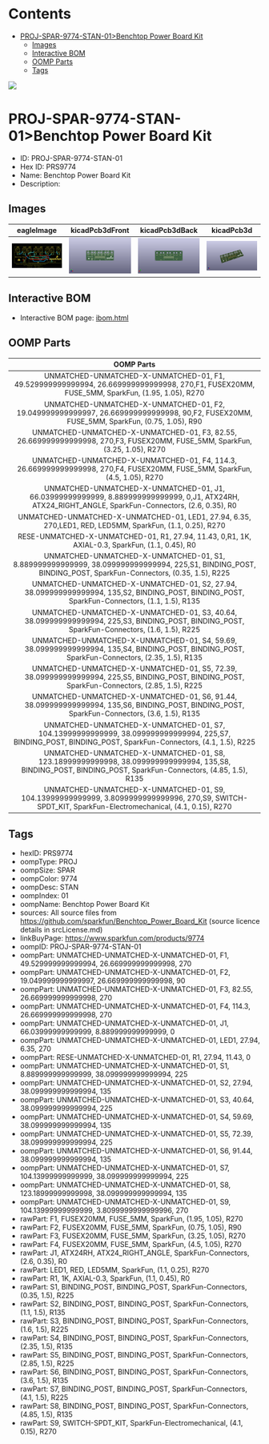 



Contents
========

* [PROJ-SPAR-9774-STAN-01>Benchtop Power Board Kit](#proj-spar-9774-stan-01benchtop-power-board-kit)
	* [Images](#images)
	* [Interactive BOM](#interactive-bom)
	* [OOMP Parts](#oomp-parts)
	* [Tags](#tags)
  
![][im]
# PROJ-SPAR-9774-STAN-01>Benchtop Power Board Kit

- ID: PROJ-SPAR-9774-STAN-01
- Hex ID: PRS9774
- Name: Benchtop Power Board Kit
- Description: 

## Images
  
  

|eagleImage|kicadPcb3dFront|kicadPcb3dBack|kicadPcb3d|
| :---: | :---: | :---: | :---: |
|[![eagleImage](eagleImage_140.png)](eagleImage_600.png)|[![kicadPcb3dFront](kicadPcb3dFront_140.png)](kicadPcb3dFront_600.png)|[![kicadPcb3dBack](kicadPcb3dBack_140.png)](kicadPcb3dBack_600.png)|[![kicadPcb3d](kicadPcb3d_140.png)](kicadPcb3d_600.png)|

## Interactive BOM

- Interactive BOM page: [ibom.html](kicad/bom/ibom.html)

## OOMP Parts
  

|OOMP Parts|
| :---: |
|UNMATCHED-UNMATCHED-X-UNMATCHED-01, F1, 49.529999999999994, 26.669999999999998, 270,F1, FUSEX20MM, FUSE_5MM, SparkFun, (1.95, 1.05), R270|
|UNMATCHED-UNMATCHED-X-UNMATCHED-01, F2, 19.049999999999997, 26.669999999999998, 90,F2, FUSEX20MM, FUSE_5MM, SparkFun, (0.75, 1.05), R90|
|UNMATCHED-UNMATCHED-X-UNMATCHED-01, F3, 82.55, 26.669999999999998, 270,F3, FUSEX20MM, FUSE_5MM, SparkFun, (3.25, 1.05), R270|
|UNMATCHED-UNMATCHED-X-UNMATCHED-01, F4, 114.3, 26.669999999999998, 270,F4, FUSEX20MM, FUSE_5MM, SparkFun, (4.5, 1.05), R270|
|UNMATCHED-UNMATCHED-X-UNMATCHED-01, J1, 66.03999999999999, 8.889999999999999, 0,J1, ATX24RH, ATX24_RIGHT_ANGLE, SparkFun-Connectors, (2.6, 0.35), R0|
|UNMATCHED-UNMATCHED-X-UNMATCHED-01, LED1, 27.94, 6.35, 270,LED1, RED, LED5MM, SparkFun, (1.1, 0.25), R270|
|RESE-UNMATCHED-X-UNMATCHED-01, R1, 27.94, 11.43, 0,R1, 1K, AXIAL-0.3, SparkFun, (1.1, 0.45), R0|
|UNMATCHED-UNMATCHED-X-UNMATCHED-01, S1, 8.889999999999999, 38.099999999999994, 225,S1, BINDING_POST, BINDING_POST, SparkFun-Connectors, (0.35, 1.5), R225|
|UNMATCHED-UNMATCHED-X-UNMATCHED-01, S2, 27.94, 38.099999999999994, 135,S2, BINDING_POST, BINDING_POST, SparkFun-Connectors, (1.1, 1.5), R135|
|UNMATCHED-UNMATCHED-X-UNMATCHED-01, S3, 40.64, 38.099999999999994, 225,S3, BINDING_POST, BINDING_POST, SparkFun-Connectors, (1.6, 1.5), R225|
|UNMATCHED-UNMATCHED-X-UNMATCHED-01, S4, 59.69, 38.099999999999994, 135,S4, BINDING_POST, BINDING_POST, SparkFun-Connectors, (2.35, 1.5), R135|
|UNMATCHED-UNMATCHED-X-UNMATCHED-01, S5, 72.39, 38.099999999999994, 225,S5, BINDING_POST, BINDING_POST, SparkFun-Connectors, (2.85, 1.5), R225|
|UNMATCHED-UNMATCHED-X-UNMATCHED-01, S6, 91.44, 38.099999999999994, 135,S6, BINDING_POST, BINDING_POST, SparkFun-Connectors, (3.6, 1.5), R135|
|UNMATCHED-UNMATCHED-X-UNMATCHED-01, S7, 104.13999999999999, 38.099999999999994, 225,S7, BINDING_POST, BINDING_POST, SparkFun-Connectors, (4.1, 1.5), R225|
|UNMATCHED-UNMATCHED-X-UNMATCHED-01, S8, 123.18999999999998, 38.099999999999994, 135,S8, BINDING_POST, BINDING_POST, SparkFun-Connectors, (4.85, 1.5), R135|
|UNMATCHED-UNMATCHED-X-UNMATCHED-01, S9, 104.13999999999999, 3.8099999999999996, 270,S9, SWITCH-SPDT_KIT, SparkFun-Electromechanical, (4.1, 0.15), R270|

## Tags

- hexID: PRS9774
- oompType: PROJ
- oompSize: SPAR
- oompColor: 9774
- oompDesc: STAN
- oompIndex: 01
- oompName: Benchtop Power Board Kit
- sources: All source files from https://github.com/sparkfun/Benchtop_Power_Board_Kit (source licence details in srcLicense.md)
- linkBuyPage: https://www.sparkfun.com/products/9774
- oompID: PROJ-SPAR-9774-STAN-01
- oompPart: UNMATCHED-UNMATCHED-X-UNMATCHED-01, F1, 49.529999999999994, 26.669999999999998, 270
- oompPart: UNMATCHED-UNMATCHED-X-UNMATCHED-01, F2, 19.049999999999997, 26.669999999999998, 90
- oompPart: UNMATCHED-UNMATCHED-X-UNMATCHED-01, F3, 82.55, 26.669999999999998, 270
- oompPart: UNMATCHED-UNMATCHED-X-UNMATCHED-01, F4, 114.3, 26.669999999999998, 270
- oompPart: UNMATCHED-UNMATCHED-X-UNMATCHED-01, J1, 66.03999999999999, 8.889999999999999, 0
- oompPart: UNMATCHED-UNMATCHED-X-UNMATCHED-01, LED1, 27.94, 6.35, 270
- oompPart: RESE-UNMATCHED-X-UNMATCHED-01, R1, 27.94, 11.43, 0
- oompPart: UNMATCHED-UNMATCHED-X-UNMATCHED-01, S1, 8.889999999999999, 38.099999999999994, 225
- oompPart: UNMATCHED-UNMATCHED-X-UNMATCHED-01, S2, 27.94, 38.099999999999994, 135
- oompPart: UNMATCHED-UNMATCHED-X-UNMATCHED-01, S3, 40.64, 38.099999999999994, 225
- oompPart: UNMATCHED-UNMATCHED-X-UNMATCHED-01, S4, 59.69, 38.099999999999994, 135
- oompPart: UNMATCHED-UNMATCHED-X-UNMATCHED-01, S5, 72.39, 38.099999999999994, 225
- oompPart: UNMATCHED-UNMATCHED-X-UNMATCHED-01, S6, 91.44, 38.099999999999994, 135
- oompPart: UNMATCHED-UNMATCHED-X-UNMATCHED-01, S7, 104.13999999999999, 38.099999999999994, 225
- oompPart: UNMATCHED-UNMATCHED-X-UNMATCHED-01, S8, 123.18999999999998, 38.099999999999994, 135
- oompPart: UNMATCHED-UNMATCHED-X-UNMATCHED-01, S9, 104.13999999999999, 3.8099999999999996, 270
- rawPart: F1, FUSEX20MM, FUSE_5MM, SparkFun, (1.95, 1.05), R270
- rawPart: F2, FUSEX20MM, FUSE_5MM, SparkFun, (0.75, 1.05), R90
- rawPart: F3, FUSEX20MM, FUSE_5MM, SparkFun, (3.25, 1.05), R270
- rawPart: F4, FUSEX20MM, FUSE_5MM, SparkFun, (4.5, 1.05), R270
- rawPart: J1, ATX24RH, ATX24_RIGHT_ANGLE, SparkFun-Connectors, (2.6, 0.35), R0
- rawPart: LED1, RED, LED5MM, SparkFun, (1.1, 0.25), R270
- rawPart: R1, 1K, AXIAL-0.3, SparkFun, (1.1, 0.45), R0
- rawPart: S1, BINDING_POST, BINDING_POST, SparkFun-Connectors, (0.35, 1.5), R225
- rawPart: S2, BINDING_POST, BINDING_POST, SparkFun-Connectors, (1.1, 1.5), R135
- rawPart: S3, BINDING_POST, BINDING_POST, SparkFun-Connectors, (1.6, 1.5), R225
- rawPart: S4, BINDING_POST, BINDING_POST, SparkFun-Connectors, (2.35, 1.5), R135
- rawPart: S5, BINDING_POST, BINDING_POST, SparkFun-Connectors, (2.85, 1.5), R225
- rawPart: S6, BINDING_POST, BINDING_POST, SparkFun-Connectors, (3.6, 1.5), R135
- rawPart: S7, BINDING_POST, BINDING_POST, SparkFun-Connectors, (4.1, 1.5), R225
- rawPart: S8, BINDING_POST, BINDING_POST, SparkFun-Connectors, (4.85, 1.5), R135
- rawPart: S9, SWITCH-SPDT_KIT, SparkFun-Electromechanical, (4.1, 0.15), R270



[im]: kicadPcb3d_450.png
